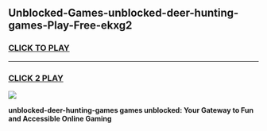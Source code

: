 
## Unblocked-Games-unblocked-deer-hunting-games-Play-Free-ekxg2
<h3>
<a href="https://premium76.site?title=unblocked-deer-hunting-games&ref=22A">CLICK TO PLAY</a></h3>
<hr>

<h3>
<a href="https://premium76.site?title=unblocked-deer-hunting-games&ref=22A">CLICK 2 PLAY</a>
  
</h3>

<a href="https://premium76.site?title=unblocked-deer-hunting-games&ref=22A"><img src="https://clearcache.store/games.png"></a>


**unblocked-deer-hunting-games games unblocked: Your Gateway to Fun and Accessible Online Gaming**
